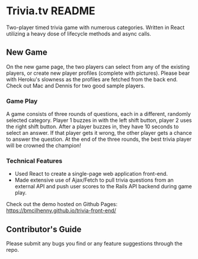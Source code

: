 # Trivia.tv README
Two-player timed trivia game with numerous categories. Written in React utilizing a heavy dose of lifecycle methods and async calls.

## New Game
On the new game page, the two players can select from any of the existing players, or create new player profiles (complete with pictures).  Please bear with Heroku's slowness as the profiles are fetched from the back end.  Check out Mac and Dennis for two good sample players.

### Game Play
A game consists of three rounds of questions, each in a different, randomly selected category.  Player 1 buzzes in with the left shift button, player 2 uses the right shift button.  After a player buzzes in, they have 10 seconds to select an answer.  If that player gets it wrong, the other player gets a chance to answer the question.  At the end of the three rounds, the best trivia player will be crowned the champion!

### Technical Features
+ Used React to create a single-page web application front-end.
+ Made extensive use of Ajax/Fetch to pull trivia questions from an external API and push user scores to the Rails API backend during game play.

Check out the demo hosted on Github Pages: https://bmcilhenny.github.io/trivia-front-end/

## Contributor's Guide
Please submit any bugs you find or any feature suggestions through the repo.

